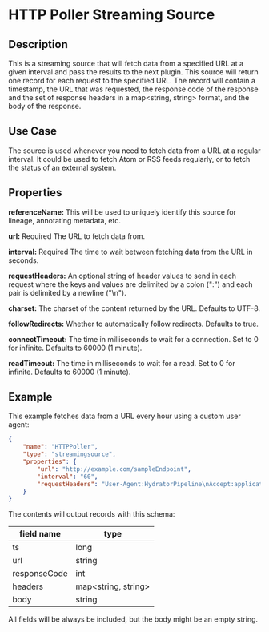 # HTTP Poller Streaming Source

Description
-----------
This is a streaming source that will fetch data from a specified URL at a given interval and
pass the results to the next plugin. This source will return one record for each request to
the specified URL. The record will contain a timestamp, the URL that was requested, the response code
of the response and the set of response headers in a map<string, string> format, and the body of the response.

Use Case
--------
The source is used whenever you need to fetch data from a URL at a regular interval. It could be
used to fetch Atom or RSS feeds regularly, or to fetch the status of an external system.


Properties
----------
**referenceName:** This will be used to uniquely identify this source for lineage, annotating metadata, etc.

**url:** Required The URL to fetch data from.

**interval:** Required The time to wait between fetching data from the URL in seconds.

**requestHeaders:** An optional string of header values to send in each request where the keys and values are
delimited by a colon (":") and each pair is delimited by a newline ("\n").

**charset:** The charset of the content returned by the URL. Defaults to UTF-8.

**followRedirects:** Whether to automatically follow redirects. Defaults to true.

**connectTimeout:** The time in milliseconds to wait for a connection. Set to 0 for infinite. Defaults to 60000 (1 minute).

**readTimeout:** The time in milliseconds to wait for a read. Set to 0 for infinite. Defaults to 60000 (1 minute).

Example
-------
This example fetches data from a URL every hour using a custom user agent:

```json
{
    "name": "HTTPPoller",
    "type": "streamingsource",
    "properties": {
        "url": "http://example.com/sampleEndpoint",
        "interval": "60",
        "requestHeaders": "User-Agent:HydratorPipeline\nAccept:application/json"
    }
}
```

The contents will output records with this schema:

| field name     | type                |
| -------------- | ------------------- |
| ts             | long                |
| url            | string              |
| responseCode   | int                 |
| headers        | map<string, string> |
| body           | string              |

All fields will be always be included, but the body might be an empty string.
